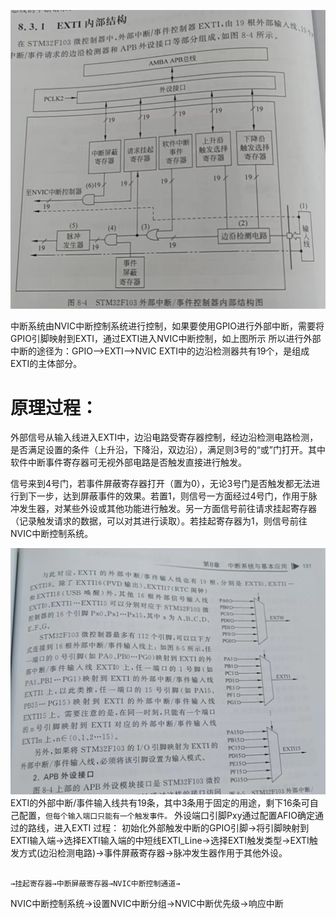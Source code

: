 ![EXTI内部原理图](https://github.com/thirtenn/Use-of-STM32F103x/blob/main/dc7a80da866c6308e1786a9695e7eaa.jpg)

中断系统由NVIC中断控制系统进行控制，如果要使用GPIO进行外部中断，需要将GPIO引脚映射到EXTI，通过EXTI进入NVIC中断控制，如上图所示
所以进行外部中断的途径为：GPIO——>EXTI——>NVIC
EXTI中的边沿检测器共有19个，是组成EXTI的主体部分。

# 原理过程：

外部信号从输入线进入EXTI中，边沿电路受寄存器控制，经边沿检测电路检测，是否满足设置的条件（上升沿，下降沿，双边沿），满足则3号的“或”门打开。其中软件中断事件寄存器可无视外部电路是否触发直接进行触发。

信号来到4号门，若事件屏蔽寄存器打开（置为0），无论3号门是否触发都无法进行到下一步，达到屏蔽事件的效果。若置1，则信号一方面经过4号门，作用于脉冲发生器，对某些外设或其他功能进行触发。另一方面信号前往请求挂起寄存器（记录触发请求的数据，可以对其进行读取）。若挂起寄存器为1，则信号前往NVIC中断控制系统。

![EXTI与引脚关系图](https://github.com/thirtenn/Use-of-STM32F103x/blob/main/bd5d18868b473f7c2af0260ecddf848.jpg)
EXTI的外部中断/事件输入线共有19条，其中3条用于固定的用途，剩下16条可自己配置，`但每个输入端口只能有一个触发事件。`
外设端口引脚Pxy通过配置AFIO确定通过的路线，进入EXTI
过程：
初始化外部触发中断的GPIO引脚→将引脚映射到EXTI输入端→选择EXTI输入端的中短线EXTI_Line→选择EXTI触发类型→EXTI触发方式(边沿检测电路)→事件屏蔽寄存器→脉冲发生器作用于其他外设。

                                                                                                                            →挂起寄存器→中断屏蔽寄存器→NVIC中断控制通道→

NVIC中断控制系统→设置NVIC中断分组→NVIC中断优先级→响应中断
